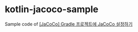 # kotlin-jacoco-sample

Sample code of [[JaCoCo] Gradle 프로젝트에 JaCoCo 설정하기](https://blog.leocat.kr/notes/2020/02/02/jacoco-config-jacoco-for-kotlin-and-java-project)
